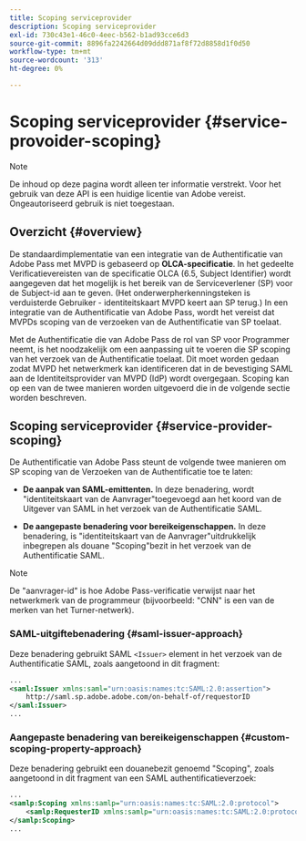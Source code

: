 ```yaml
---
title: Scoping serviceprovider
description: Scoping serviceprovider
exl-id: 730c43e1-46c0-4eec-b562-b1ad93cce6d3
source-git-commit: 8896fa2242664d09ddd871af8f72d8858d1f0d50
workflow-type: tm+mt
source-wordcount: '313'
ht-degree: 0%

---
```


# Scoping serviceprovider {#service-provoider-scoping}

>[!NOTE]
>
>De inhoud op deze pagina wordt alleen ter informatie verstrekt. Voor het gebruik van deze API is een huidige licentie van Adobe vereist. Ongeautoriseerd gebruik is niet toegestaan.

## Overzicht {#overview}

De standaardimplementatie van een integratie van de Authentificatie van Adobe Pass met MVPD is gebaseerd op **OLCA-specificatie**. In het gedeelte Verificatievereisten van de specificatie OLCA (6.5, Subject Identifier) wordt aangegeven dat het mogelijk is het bereik van de Serviceverlener (SP) voor de Subject-id aan te geven. (Het onderwerpherkenningsteken is verduisterde Gebruiker - identiteitskaart MVPD keert aan SP terug.)  In een integratie van de Authentificatie van Adobe Pass, wordt het vereist dat MVPDs scoping van de verzoeken van de Authentificatie van SP toelaat.

Met de Authentificatie die van Adobe Pass de rol van SP voor Programmer neemt, is het noodzakelijk om een aanpassing uit te voeren die SP scoping van het verzoek van de Authentificatie toelaat.  Dit moet worden gedaan zodat MVPD het netwerkmerk kan identificeren dat in de bevestiging SAML aan de Identiteitsprovider van MVPD (IdP) wordt overgegaan.  Scoping kan op een van de twee manieren worden uitgevoerd die in de volgende sectie worden beschreven.

## Scoping serviceprovider {#service-provider-scoping}

De Authentificatie van Adobe Pass steunt de volgende twee manieren om SP scoping van de Verzoeken van de Authentificatie toe te laten:

* **De aanpak van SAML-emittenten.**  In deze benadering, wordt &quot;identiteitskaart van de Aanvrager&quot;toegevoegd aan het koord van de Uitgever van SAML in het verzoek van de Authentificatie SAML.

* **De aangepaste benadering voor bereikeigenschappen.**  In deze benadering, is &quot;identiteitskaart van de Aanvrager&quot;uitdrukkelijk inbegrepen als douane &quot;Scoping&quot;bezit in het verzoek van de Authentificatie SAML.

>[!NOTE]
>
>De &quot;aanvrager-id&quot; is hoe Adobe Pass-verificatie verwijst naar het netwerkmerk van de programmeur (bijvoorbeeld: &quot;CNN&quot; is een van de merken van het Turner-netwerk).

### SAML-uitgiftebenadering {#saml-issuer-approach}

Deze benadering gebruikt SAML `<Issuer>` element in het verzoek van de Authentificatie SAML, zoals aangetoond in dit fragment:

```xml
...
<saml:Issuer xmlns:saml="urn:oasis:names:tc:SAML:2.0:assertion">
    http://saml.sp.adobe.adobe.com/on-behalf-of/requestorID
</saml:Issuer>
...
```

### Aangepaste benadering van bereikeigenschappen {#custom-scoping-property-approach}

Deze benadering gebruikt een douanebezit genoemd &quot;Scoping&quot;, zoals aangetoond in dit fragment van een SAML authentificatieverzoek:

```xml
...
<samlp:Scoping xmlns:samlp="urn:oasis:names:tc:SAML:2.0:protocol">
    <samlp:RequesterID xmlns:samlp="urn:oasis:names:tc:SAML:2.0:protocol">requestorID</samlp:RequesterID>
</samlp:Scoping>
...
```

<!--
>[!RELATEDINFORMATION]
>* [MVPD Authentication](/help/authentication/authn-usecase.md)
>* **OLCA Specification**
-->

